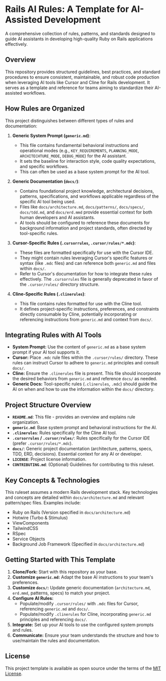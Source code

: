 # Rails AI Rules: A Template for AI-Assisted Development

A comprehensive collection of rules, patterns, and standards designed to guide AI assistants in developing high-quality Ruby on Rails applications effectively.

## Overview

This repository provides structured guidelines, best practices, and standard procedures to ensure consistent, maintainable, and robust code production when leveraging AI tools like Cursor and Cline for Rails development. It serves as a template and reference for teams aiming to standardize their AI-assisted workflows.

## How Rules are Organized

This project distinguishes between different types of rules and documentation:

1.  **Generic System Prompt (`generic.md`)**:
    *   This file contains fundamental behavioral instructions and operational modes (e.g., `KEY_REQUIREMENTS`, `PLANNING_MODE`, `ARCHITECHTURE_MODE`, `DEBUG_MODE`) for the AI assistant.
    *   It sets the baseline for interaction style, code quality expectations, and specific workflows.
    *   This can often be used as a base system prompt for the AI tool.

2.  **Generic Documentation (`docs/`)**:
    *   Contains foundational project knowledge, architectural decisions, patterns, specifications, and workflows applicable regardless of the specific AI tool being used.
    *   Files like `docs/architecture.md`, `docs/patterns/`, `docs/specs/`, `docs/tdd.md`, and `docs/erd.mmd` provide essential context for both human developers and AI assistants.
    *   AI tools should be configured to reference these documents for background information and project standards, often directed by tool-specific rules.

3.  **Cursor-Specific Rules (`.cursorrules`, `.cursor/rules/*.mdc`)**:
    *   These files are formatted specifically for use with the Cursor IDE.
    *   They might contain rules leveraging Cursor's specific features or syntax (like `.mdc` files) and can reference both `generic.md` and files within `docs/`.
    *   Refer to Cursor's documentation for how to integrate these rules effectively. The `.cursorrules` file is generally deprecated in favor of the `.cursor/rules/` directory structure.

4.  **Cline-Specific Rules (`.clinerules`)**:
    *   This file contains rules formatted for use with the Cline tool.
    *   It defines project-specific instructions, preferences, and constraints directly consumable by Cline, potentially incorporating or referencing instructions from `generic.md` and context from `docs/`.

## Integrating Rules with AI Tools

-   **System Prompt:** Use the content of `generic.md` as a base system prompt if your AI tool supports it.
-   **Cursor:** Place `.mdc` rule files within the `.cursor/rules/` directory. These rules can instruct Cursor to adhere to `generic.md` principles and consult `docs/`.
-   **Cline:** Ensure the `.clinerules` file is present. This file should incorporate the desired behaviors from `generic.md` and reference `docs/` as needed.
-   **Generic Docs:** Tool-specific rules (`.clinerules`, `.mdc`) should guide the AI on when and how to use the information within the `docs/` directory.

## Project Structure Overview

-   **`README.md`**: This file - provides an overview and explains rule organization.
-   **`generic.md`**: Base system prompt and behavioral instructions for the AI.
-   **`.clinerules`**: Rules specifically for the Cline AI tool.
-   **`.cursorrules` / `.cursor/rules/`**: Rules specifically for the Cursor IDE (prefer `.cursor/rules/*.mdc`).
-   **`docs/`**: Generic project documentation (architecture, patterns, specs, TDD, ERD, decisions). Essential context for any AI or developer.
-   **`LICENSE`**: Project license information.
-   **`CONTRIBUTING.md`**: (Optional) Guidelines for contributing to this ruleset.

## Key Concepts & Technologies

This ruleset assumes a modern Rails development stack. Key technologies and concepts are detailed within `docs/architecture.md` and relevant pattern/spec files. Examples include:

-   Ruby on Rails (Version specified in `docs/architecture.md`)
-   Hotwire (Turbo & Stimulus)
-   ViewComponents
-   TailwindCSS
-   RSpec
-   Service Objects
-   Background Job Framework (Specified in `docs/architecture.md`)

## Getting Started with This Template

1.  **Clone/Fork:** Start with this repository as your base.
2.  **Customize `generic.md`:** Adapt the base AI instructions to your team's preferences.
3.  **Customize `docs/`:** Update generic documentation (`architecture.md`, `erd.mmd`, patterns, specs) to match your project.
4.  **Configure AI Rules:**
    *   Populate/modify `.cursor/rules/` with `.mdc` files for Cursor, referencing `generic.md` and `docs/`.
    *   Populate/modify `.clinerules` for Cline, incorporating `generic.md` principles and referencing `docs/`.
5.  **Integrate:** Set up your AI tools to use the configured system prompts and rules.
6.  **Communicate:** Ensure your team understands the structure and how to use/maintain the rules and documentation.

## License

This project template is available as open source under the terms of the [MIT License](LICENSE).
